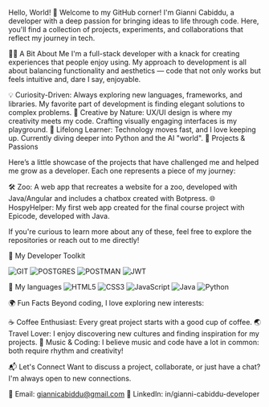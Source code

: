 Hello, World! 👋
Welcome to my GitHub corner! I'm Gianni Cabiddu, a developer with a deep passion for bringing ideas to life through code. Here, you'll find a collection of projects, experiments, and collaborations that reflect my journey in tech.

👨‍💻 A Bit About Me
I'm a full-stack developer with a knack for creating experiences that people enjoy using. My approach to development is all about balancing functionality and aesthetics — code that not only works but feels intuitive and, dare I say, enjoyable.

💡 Curiosity-Driven: Always exploring new languages, frameworks, and libraries. My favorite part of development is finding elegant solutions to complex problems.
🎨 Creative by Nature: UX/UI design is where my creativity meets my code. Crafting visually engaging interfaces is my playground.
🌱 Lifelong Learner: Technology moves fast, and I love keeping up. Currently diving deeper into Python and the AI "world".
🔨 Projects & Passions

Here’s a little showcase of the projects that have challenged me and helped me grow as a developer. Each one represents a piece of my journey:

🛠 Zoo: A web app that recreates a website for a zoo, developed with Java/Angular and includes a chatbox created with Botpress.
🌐 HospyHelper: My first web app created for the final course project with Epicode, developed with Java.

If you're curious to learn more about any of these, feel free to explore the repositories or reach out to me directly!

🧰 My Developer Toolkit

![GIT](https://camo.githubusercontent.com/94d83dc5838e2784bee25fe9e019bc2fda128676f32cef2f06baa0f6f3849b8c/68747470733a2f2f696d672e736869656c64732e696f2f62616467652f6769742d2532334630353033332e7376673f7374796c653d666f722d7468652d6261646765266c6f676f3d676974266c6f676f436f6c6f723d7768697465)
![POSTGRES](https://camo.githubusercontent.com/544022edf8369d944e68802fc043b0268484709e334d23db2882590aeae296cb/68747470733a2f2f696d672e736869656c64732e696f2f62616467652f706f7374677265732d2532333331363139322e7376673f7374796c653d666f722d7468652d6261646765266c6f676f3d706f737467726573716c266c6f676f436f6c6f723d7768697465)
![POSTMAN](https://camo.githubusercontent.com/cf06fedcca8eedc2ebcf41a87c79ae200b8e7f79b65a9c2dcd833d1990bd3290/68747470733a2f2f696d672e736869656c64732e696f2f62616467652f506f73746d616e2d4646364333373f7374796c653d666f722d7468652d6261646765266c6f676f3d706f73746d616e266c6f676f436f6c6f723d7768697465)
![JWT](https://camo.githubusercontent.com/6eff46a364eba690cb91a9f40084d97f96bf95699f3cb7722125dc1dc324fde1/68747470733a2f2f696d672e736869656c64732e696f2f62616467652f4a57542d626c61636b3f7374796c653d666f722d7468652d6261646765266c6f676f3d4a534f4e253230776562253230746f6b656e73)

🧰 My languages
![HTML5](https://img.shields.io/badge/html5-%23E34F26.svg?&style=for-the-badge&logo=html5&logoColor=white)
![CSS3](https://img.shields.io/badge/css3-%231572B6.svg?&style=for-the-badge&logo=css3&logoColor=white)
![JavaScript](https://img.shields.io/badge/javascript-%23323330.svg?&style=for-the-badge&logo=javascript&logoColor=%23F7DF1E)
![Java](https://img.shields.io/badge/java-%23ED8B00.svg?&style=for-the-badge&logo=java&logoColor=white)
![Python](https://img.shields.io/badge/python-%233776AB.svg?&style=for-the-badge&logo=python&logoColor=white)



🌍 Fun Facts
Beyond coding, I love exploring new interests:

☕ Coffee Enthusiast: Every great project starts with a good cup of coffee.
🌏 Travel Lover: I enjoy discovering new cultures and finding inspiration for my projects.
🎸 Music & Coding: I believe music and code have a lot in common: both require rhythm and creativity!

📬 Let's Connect
Want to discuss a project, collaborate, or just have a chat? I'm always open to new connections.


📧 Email: giannicabiddu@gmail.com
💼 LinkedIn: in/gianni-cabiddu-developer


